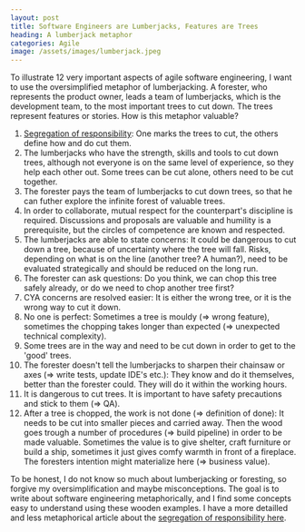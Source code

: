 ```yaml
---
layout: post
title: Software Engineers are Lumberjacks, Features are Trees
heading: A lumberjack metaphor
categories: Agile
image: /assets/images/lumberjack.jpeg
---
```



To illustrate 12 very important aspects of agile software engineering, I want to use the oversimplified
metaphor of lumberjacking. A forester, who represents the product owner, leads a team of lumberjacks,
which is the development team, to the most important trees to cut down. The trees represent features or
stories. How is this metaphor valuable?

1. [Segregation of responsibility](https://robertnickel.online/2020/03/08/segregating-responsibility.html): One marks the trees to cut, the others define how and do cut them.
2. The lumberjacks who have the strength, skills and tools to cut down trees, although not everyone is on the same level of experience, so they help each other out. Some trees can be cut alone, others need to be cut together.
3. The forester pays the team of lumberjacks to cut down trees, so that he can futher explore the infinite forest of valuable trees.
4. In order to collaborate, mutual respect for the counterpart's discipline is required. Discussions and proposals are valuable and humility is a prerequisite, but the circles of competence are known and respected.
5. The lumberjacks are able to state concerns: It could be dangerous to cut down a tree, because of uncertainty where the tree will fall. Risks, depending on what is on the line (another tree? A human?), need to be evaluated strategically and should be reduced on the long run.
6. The forester can ask questions: Do you think, we can chop this tree safely already, or do we need to chop another tree first?
7. CYA concerns are resolved easier: It is either the wrong tree, or it is the wrong way to cut it down.
8. No one is perfect: Sometimes a tree is mouldy (=> wrong feature), sometimes the chopping takes longer than expected (=> unexpected technical complexity).
9. Some trees are in the way and need to be cut down in order to get to the 'good' trees.
10. The forester doesn't tell the lumberjacks to sharpen their chainsaw or axes (=> write tests, update IDE's etc.): They know and do it themselves, better than the forester could. They will do it within the working hours.
11. It is dangerous to cut trees. It is important to have safety precautions and stick to them (=> QA).
12. After a tree is chopped, the work is not done (=> definition of done): It needs to be cut into smaller pieces and carried away. Then the wood goes trough a number of procedures (=> build pipeline) in order to be made valuable. Sometimes the value is to give shelter, craft furniture or build a ship, sometimes it just gives comfy warmth in front of a fireplace. The foresters intention might materialize here (=> business value).

To be honest, I do not know so much about lumberjacking or foresting, so forgive my oversimplification and maybe misconceptions. The goal is to write about software engineering metaphorically, and I find some concepts easy to understand using these wooden examples. I have a more detailled and less metaphorical article about the [segregation of responsibility here](https://robertnickel.online/2020/03/08/segregating-responsibility.html).